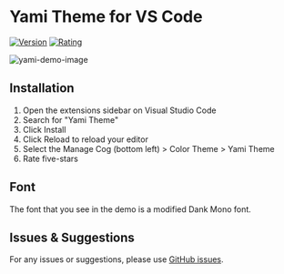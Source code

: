 # Yami Theme for VS Code

[![Version](https://vsmarketplacebadge.apphb.com/version/HatimMurtuza.yami-theme.svg?subject=Version&colorA=0a0a10&colorB=FF427E)](https://marketplace.visualstudio.com/items?itemName=HatimMurtuza.yami-theme)
[![Rating](https://vsmarketplacebadge.apphb.com/rating-star/HatimMurtuza.yami-theme.svg?label=Ratings&colorA=0a0a10&colorB=FF427E)](https://marketplace.visualstudio.com/items?itemName=HatimMurtuza.yami-theme&ssr=false#review-details)

<img  align="center" alt="yami-demo-image" src='https://user-images.githubusercontent.com/48921721/93020011-7787ef00-f5e3-11ea-9107-bf4c7585d1f2.png'/>

## Installation

1. Open the extensions sidebar on Visual Studio Code
2. Search for "Yami Theme"
3. Click Install
4. Click Reload to reload your editor
5. Select the Manage Cog (bottom left) > Color Theme > Yami Theme
6. Rate five-stars

## Font
The font that you see in the demo is a modified Dank Mono font.


## Issues & Suggestions

For any issues or suggestions, please use [GitHub issues](https://github.com/Lethalpants/yami-vscode-theme/issues).


